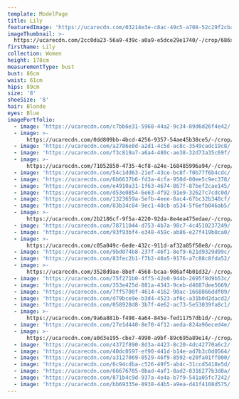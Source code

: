 ```yaml
---
template: ModelPage
title: Lily
featuredImage: 'https://ucarecdn.com/03214e3e-c8ac-49c5-a708-52c29f2cbacd/'
imageThumbnail: >-
  https://ucarecdn.com/2cc0da23-56a9-439c-a0a9-e5dce29e1740/-/crop/686x815/170,0/-/preview/
firstName: Lily
collection: Women
height: 178cm
measurementType: bust
bust: 86cm
waist: 61cm
hips: 89cm
size: '8'
shoeSize: '8'
hair: Blonde
eyes: Blue
imagePortfolio:
  - image: 'https://ucarecdn.com/c7bb6e31-5968-44a2-9c34-89d6d26f4e42/'
  - image: >-
      https://ucarecdn.com/0dd809bb-4bcd-4256-9357-54ae45b38ce5/-/crop/1545x2251/87,198/-/preview/
  - image: 'https://ucarecdn.com/a2786e0d-a2d1-4c5d-ac8c-3549cadc19c8/'
  - image: 'https://ucarecdn.com/f3c819a7-a6a4-480c-ae38-32d73a35c69f/'
  - image: >-
      https://ucarecdn.com/71052850-4735-4cf8-a24e-168485996a94/-/crop/1080x1429/0,191/-/preview/
  - image: 'https://ucarecdn.com/54c1dd63-21ef-43ce-bc8f-f0b77f6b4cdc/'
  - image: 'https://ucarecdn.com/6b6637b6-fd3a-4cfa-950d-00ee5c9ec378/'
  - image: 'https://ucarecdn.com/e4910a31-1f63-4674-867f-87bef2cae145/'
  - image: 'https://ucarecdn.com/d53e0854-6e63-4f92-91e9-32627c7cdc0d/'
  - image: 'https://ucarecdn.com/1323659a-5efb-4eee-8ac4-67bc32b348cf/'
  - image: 'https://ucarecdn.com/83b34c84-9ec1-40cb-a534-5f6efb046ab5/'
  - image: >-
      https://ucarecdn.com/2b2186cf-9f5a-4220-92da-8e4ea475edae/-/crop/1170x1177/0,247/-/preview/
  - image: 'https://ucarecdn.com/78711044-d753-4b7a-98c7-4c4510237249/'
  - image: 'https://ucarecdn.com/93f93bf4-e348-459c-ab86-e27f419b0ca0/'
  - image: >-
      https://ucarecdn.com/c05a049c-6ede-432c-911d-af32a85f50e8/-/crop/2250x1060/172,0/-/preview/
  - image: 'https://ucarecdn.com/9bd074b8-237f-46f1-8ef9-621d9329d99c/'
  - image: 'https://ucarecdn.com/83fec2b1-f7b2-40a5-9176-a7c88c8fda52/'
  - image: >-
      https://ucarecdn.com/3528d9ae-8bef-4568-bcaa-986af4b01d32/-/crop/1632x2413/0,36/-/preview/
  - image: 'https://ucarecdn.com/75f271b0-4ff5-42e0-944b-2695f8d9b53c/'
  - image: 'https://ucarecdn.com/353e425d-881a-4343-9ceb-d4687dee5669/'
  - image: 'https://ucarecdn.com/7ff5700f-4614-4162-90ac-1668866ddf09/'
  - image: 'https://ucarecdn.com/d79bce9e-b3d4-4523-af6c-a31b0d2dacd2/'
  - image: 'https://ucarecdn.com/058928d8-3b7f-4e62-ac73-5e53039fa8c1/'
  - image: >-
      https://ucarecdn.com/9a6a881b-f498-4a64-845e-fed11757db1d/-/crop/800x1086/0,114/-/preview/
  - image: 'https://ucarecdn.com/27e1d440-8e70-4f12-aeda-824a96eced4e/'
  - image: >-
      https://ucarecdn.com/a0d3e195-cbe7-4990-a9bf-89c695a89e14/-/crop/1632x1988/0,461/-/preview/
  - image: 'https://ucarecdn.com/4372f890-8d3a-4423-8c20-4dc42770a6c2/'
  - image: 'https://ucarecdn.com/40dc0597-ef90-441d-b14e-ad7b3c0d0564/'
  - image: 'https://ucarecdn.com/a3127069-0529-46f9-8592-e20fa01ff000/'
  - image: 'https://ucarecdn.com/6c94cdba-c526-49f5-ab4c-31ccd5418e5d/'
  - image: 'https://ucarecdn.com/66676785-0bad-4af1-8ad2-8316277b3d8a/'
  - image: 'https://ucarecdn.com/871b4c9d-937a-4e4a-b7f9-541a05fc7242/'
  - image: 'https://ucarecdn.com/bb69335e-8938-44b5-a9ea-d41f4108d575/'
---
```



